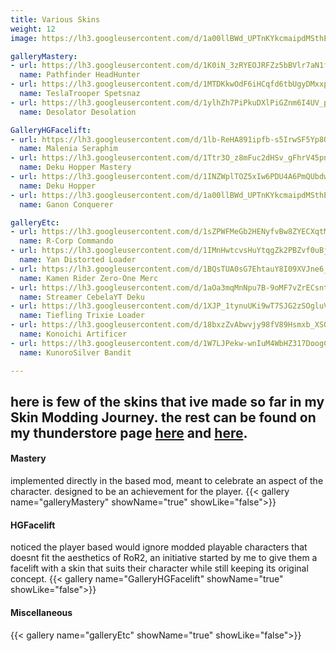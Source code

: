 ```yaml
---
title: Various Skins
weight: 12
image: https://lh3.googleusercontent.com/d/1a00llBWd_UPTnKYkcmaipdMSthEZlCsq

galleryMastery:
- url: https://lh3.googleusercontent.com/d/1K0iN_3zRYEOJRFZz5bBVlr7aN1fXNz0h
  name: Pathfinder HeadHunter
- url: https://lh3.googleusercontent.com/d/1MTDKkwOdF6iHCqfd6tbUgyDMxxpE4O0C
  name: TeslaTrooper Spetsnaz 
- url: https://lh3.googleusercontent.com/d/1ylhZh7PiPkuDXlPiGZnm6I4UV_puDOrL
  name: Desolator Desolation

GalleryHGFacelift:
- url: https://lh3.googleusercontent.com/d/1lb-ReHA891ipfb-s5IrwSF5Yp8QHVMaQ
  name: Malenia Seraphim
- url: https://lh3.googleusercontent.com/d/1Ttr3O_z8mFuc2dHSv_gFhrV45pnCtIsN
  name: Deku Hopper Mastery
- url: https://lh3.googleusercontent.com/d/1INZWplTOZ5xIw6PDU4A6PmQUbdw1DZ0u
  name: Deku Hopper
- url: https://lh3.googleusercontent.com/d/1a00llBWd_UPTnKYkcmaipdMSthEZlCsq
  name: Ganon Conquerer

galleryEtc:
- url: https://lh3.googleusercontent.com/d/1sZPWFMeGb2HENyfvBw8ZYECXqtMrGLtM
  name: R-Corp Commando
- url: https://lh3.googleusercontent.com/d/1IMnHwtcvsHuYtqgZk2PBZvf0uBjbBFvu
  name: Yan Distorted Loader
- url: https://lh3.googleusercontent.com/d/1BQsTUA0sG7EhtauY8I09XVJne6_IDhlW
  name: Kamen Rider Zero-One Merc
- url: https://lh3.googleusercontent.com/d/1aOa3mqMnNpu7B-9oMF7vZrECsntbxsbI
  name: Streamer CebelaYT Deku 
- url: https://lh3.googleusercontent.com/d/1XJP_1tynuUKi9wT7SJG2zSOgluVfANd_
  name: Tiefling Trixie Loader
- url: https://lh3.googleusercontent.com/d/18bxzZvAbwvjy98fV89Hsmxb_XSQZji_g
  name: Konoichi Artificer
- url: https://lh3.googleusercontent.com/d/1W7LJPekw-wnIuM4WbHZ317DoogCBu-hV
  name: KunoroSilver Bandit

---
```

here is few of the skins that ive made so far in my Skin Modding Journey. the rest can be found on my thunderstore page [here](https://thunderstore.io/package/KrononConspirator/) and [here](https://thunderstore.io/package/Kronon_Conspirator/).
---

#### Mastery
implemented directly in the based mod, meant to celebrate an aspect of the character. designed to be an achievement for the player.
{{< gallery name="galleryMastery" showName="true" showLike="false">}}

#### HGFacelift
noticed the player based would ignore modded playable characters that doesnt fit the aesthetics of RoR2, an initiative started by me to give them a facelift with a skin that suits their character while still keeping its original concept.
{{< gallery name="GalleryHGFacelift" showName="true" showLike="false">}}

#### Miscellaneous  
{{< gallery name="galleryEtc" showName="true" showLike="false">}}